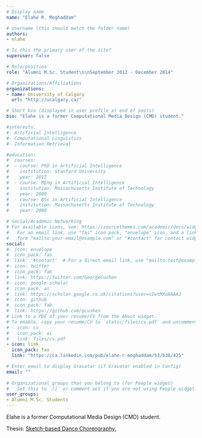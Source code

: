 ```yaml
---
# Display name
name: "Elahe R. Moghaddam"

# Username (this should match the folder name)
authors:
- elahe

# Is this the primary user of the site?
superuser: false

# Role/position
role: "Alumni M.Sc. Student\n\nSeptember 2012 - December 2014"

# Organizations/Affiliations
organizations:
- name: University of Calgary
  url: "http://ucalgary.ca/"

# Short bio (displayed in user profile at end of posts)
bio: "Elahe is a former Computational Media Design (CMD) student."

#interests:
#- Artificial Intelligence
#- Computational Linguistics
#- Information Retrieval

#education:
#  courses:
#  - course: PhD in Artificial Intelligence
#    institution: Stanford University
#    year: 2012
#  - course: MEng in Artificial Intelligence
#    institution: Massachusetts Institute of Technology
#    year: 2009
#  - course: BSc in Artificial Intelligence
#    institution: Massachusetts Institute of Technology
#    year: 2008

# Social/Academic Networking
# For available icons, see: https://sourcethemes.com/academic/docs/widgets/#icons
#   For an email link, use "fas" icon pack, "envelope" icon, and a link in the
#   form "mailto:your-email@example.com" or "#contact" for contact widget.
social:
#- icon: envelope
#  icon_pack: fas
#  link: '#contact'  # For a direct email link, use "mailto:test@example.org".
#- icon: twitter
#  icon_pack: fab
#  link: https://twitter.com/GeorgeCushen
#- icon: google-scholar
#  icon_pack: ai
#  link: https://scholar.google.co.uk/citations?user=sIwtMXoAAAAJ
#- icon: github
#  icon_pack: fab
#  link: https://github.com/gcushen
# Link to a PDF of your resume/CV from the About widget.
# To enable, copy your resume/CV to `static/files/cv.pdf` and uncomment the lines below.  
# - icon: cv
#   icon_pack: ai
#   link: files/cv.pdf
- icon: link
  icon_pack: fas
  link: "https://ca.linkedin.com/pub/elahe-r-moghaddam/53/b38/425"

# Enter email to display Gravatar (if Gravatar enabled in Config)
email: ""
  
# Organizational groups that you belong to (for People widget)
#   Set this to `[]` or comment out if you are not using People widget.  
user_groups:
- Alumni M.Sc. Students
---
```


Elahe is a former Computational Media Design (CMD) student.

Thesis: [Sketch-based Dance Choreography.](http://dx.doi.org/10.5072/PRISM/27796)

